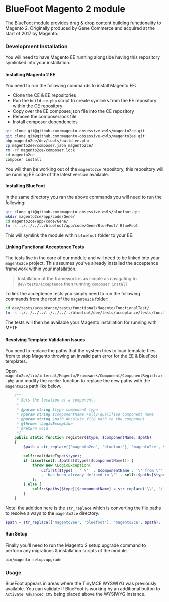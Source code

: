 # BlueFoot Magento 2 module
The BlueFoot module provides drag & drop content building functionality to Magento 2. Originally produced by Gene Commerce and acquired at the start of 2017 by Magento.

### Development Installation

You will need to have Magento EE running alongside having this repository symlinked into your installation.

#### Installing Magento 2 EE

You need to run the following commands to install Magento EE:

- Clone the CE & EE repositories
- Run the `build-ee.php` script to create symlinks from the EE repository within the CE repository
- Copy over the EE composer.json file into the CE repository
- Remove the composer.lock file
- Install composer dependencies

```bash
git clone git@github.com:magento-obsessive-owls/magento2ce.git
git clone git@github.com:magento-obsessive-owls/magento2ee.git
php magento2ee/dev/tools/build-ee.php
cp magento2ee/composer.json magento2ce/
rm -rf magento2ce/composer.lock
cd magento2ce
composer install
```

You will then be working out of the `magento2ce` repository, this repository will be running EE code of the latest version available.

#### Installing BlueFoot

In the same directory you ran the above commands you will need to run the following:

```bash
git clone git@github.com:magento-obsessive-owls/bluefoot.git
mkdir magento2ce/app/code/Gene/
cd magento2ce/app/code/Gene/
ln -s ../../../../bluefoot/app/code/Gene/BlueFoot/ BlueFoot
```

This will symlink the module within `bluefoot` folder to your EE.

#### Linking Functional Acceptence Tests
The tests live in the core of our module and will need to be linked into your `magento2ce` project. This assumes you've already installed the acceptence framework within your installation.

> Installation of the framework is as simple as navigating to `dev/tests/acceptence` then running `composer install`

To link the acceptence tests you simply need to run the following commands from the root of the `magento2ce` folder:

```bash
cd dev/tests/acceptance/tests/functional/Magento/FunctionalTest/
ln -s ../../../../../../../../bluefoot/dev/tests/acceptance/tests/functional/Magento/FunctionalTest/BlueFoot/ BlueFoot
```

The tests will then be available your Magento installation for running with MFTF.

#### Resolving Template Validation Issues

You need to replace the paths that the system tries to load template files from to stop Magento throwing an invalid path error for the EE & BlueFoot templates.

Open `magento2ce/lib/internal/Magento/Framework/Component/ComponentRegistrar.php` and modify the `render` function to replace the new paths with the `magento2ce` path like below.

```Php
    /**
     * Sets the location of a component.
     *
     * @param string $type component type
     * @param string $componentName Fully-qualified component name
     * @param string $path Absolute file path to the component
     * @throws \LogicException
     * @return void
     */
    public static function register($type, $componentName, $path)
    {
        $path = str_replace(['magento2ee', 'bluefoot'], 'magento2ce', $path);

        self::validateType($type);
        if (isset(self::$paths[$type][$componentName])) {
            throw new \LogicException(
                ucfirst($type) . ' \'' . $componentName . '\' from \'' . $path . '\' '
                . 'has been already defined in \'' . self::$paths[$type][$componentName] . '\'.'
            );
        } else {
            self::$paths[$type][$componentName] = str_replace('\\', '/', $path);
        }
    }
```

Note: the addition here is the `str_replace` which is converting the file paths to resolve always to the `magento2ce` directory.

```php
$path = str_replace(['magento2ee', 'bluefoot'], 'magento2ce', $path);
```

#### Run Setup

Finally you'll need to run the Magento 2 setup upgrade command to perform any migrations & installation scripts of the module.

```bash
bin/magento setup:upgrade
```

### Usage

BlueFoot appears in areas where the TinyMCE WYSWIYG was previously available. You can validate if BlueFoot is working by an additional button to `Activate Advanced CMS` being placed above the WYSIWYG instance. 
